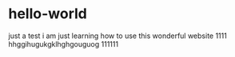 # hello-world
just a test
i am just learning how to use this wonderful website 1111
hhggihugukgklhghgouguog 111111
